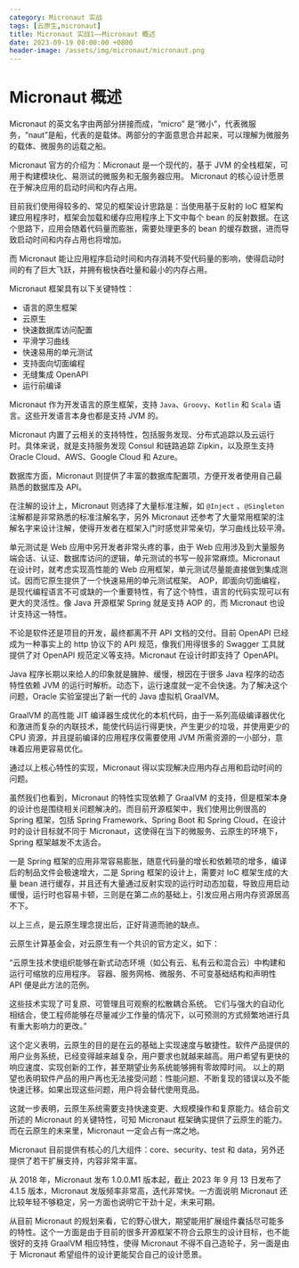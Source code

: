 ```yaml
---
category: Micronaut 实战
tags: [云原生,micronaut]
title: Micronaut 实战1——Micronaut 概述
date: 2023-09-19 08:00:00 +0800
header-image: /assets/img/micronaut/micronaut.png
---
```


# Micronaut 概述

Micronaut 的英文名字由两部分拼接而成，“micro” 是“微小”，代表微服务，“naut”是船，代表的是载体。两部分的字面意思合并起来，可以理解为微服务的载体、微服务的运载之船。

Micronaut 官方的介绍为：Micronaut 是一个现代的，基于 JVM 的全栈框架，可用于构建模块化、易测试的微服务和无服务器应用。
Micronaut 的核心设计愿景在于解决应用的启动时间和内存占用。

目前我们使用得较多的、常见的框架设计思路是：当使用基于反射的 IoC 框架构建应用程序时，框架会加载和缓存应用程序上下文中每个 bean 的反射数据。在这个思路下，应用会随着代码量而膨胀，需要处理更多的 bean 的缓存数据，进而导致启动时间和内存占用也将增加。

而 Micronaut 能让应用程序启动时间和内存消耗不受代码量的影响，使得启动时间的有了巨大飞跃，并拥有极快吞吐量和最小的内存占用。

Micronaut 框架具有以下关键特性：

- 语言的原生框架
- 云原生
- 快速数据库访问配置
- 平滑学习曲线
- 快速易用的单元测试
- 支持面向切面编程
- 无缝集成 OpenAPI
- 运行前编译

Micronaut 作为开发语言的原生框架，支持 `Java`、`Groovy`、`Kotlin` 和 `Scala` 语言。这些开发语言本身也都是支持 JVM 的。

Micronaut 内置了云相关的支持特性，包括服务发现、分布式追踪以及云运行时。具体来说，就是支持服务发现 Consul 和链路追踪 Zipkin，以及原生支持 Oracle Cloud、AWS、Google Cloud 和 Azure。

数据库方面，Micronaut 则提供了丰富的数据库配置项，方便开发者使用自己最熟悉的数据库及 API。

在注解的设计上，Micronaut 则选择了大量标准注解，如 `@Inject` 、`@Singleton` 注解都是非常熟悉的标准注解名字，另外 Micronaut 还参考了大量常用框架的注解名字来设计注解，使得开发者在框架入门时感觉非常亲切，学习曲线比较平滑。

单元测试是 Web 应用中另开发者非常头疼的事，由于 Web 应用涉及到大量服务端会话、认证、数据库访问的逻辑，单元测试的书写一般非常麻烦。Micronaut 在设计时，就考虑实现高性能的 Web 应用框架，单元测试尽量能直接做到集成测试。因而它原生提供了一个快速易用的单元测试框架。
AOP，即面向切面编程，是现代编程语言不可或缺的一个重要特性，有了这个特性，语言的代码实现可以有更大的灵活性。像 Java 开源框架 Spring 就是支持 AOP 的，而 Micronaut 也设计支持这一特性。

不论是软件还是项目的开发，最终都离不开 API 文档的交付。目前 OpenAPI 已经成为一种事实上的 http 协议下的 API 规范，像我们用得很多的 Swagger 工具就提供了对 OpenAPI 规范定义等支持。Micronaut 在设计时即支持了 OpenAPI。

Java 程序长期以来给人的印象就是臃肿、缓慢，根因在于很多 Java 程序的动态特性依赖 JVM 的运行时解析。动态下，运行速度就一定不会快速。为了解决这个问题，Oracle 实验室提出了新一代的 Java 虚拟机 GraalVM。

GraalVM 的高性能 JIT 编译器生成优化的本机代码，由于一系列高级编译器优化和激进而复杂的内联技术，能使代码运行得更快，产生更少的垃圾，并使用更少的 CPU 资源，并且提前编译的应用程序仅需要使用 JVM 所需资源的一小部分，意味着应用更容易优化。

通过以上核心特性的实现，Micronaut 得以实现解决应用内存占用和启动时间的问题。

虽然我们也看到，Micronaut 的特性实现依赖了 GraalVM 的支持，但是框架本身的设计也是围绕相关问题解决的。而目前开源框架中，我们使用比例很高的 Spring 框架，包括 Spring Framework、Spring Boot 和 Spring Cloud，在设计时的设计目标就不同于 Micronaut，这使得在当下的微服务、云原生的环境下，Spring 框架越发不太适合。

一是 Spring 框架的应用非常容易膨胀，随意代码量的增长和依赖项的增多，编译后的制品文件会极速增大，二是 Spring 框架的设计上，需要对 IoC 框架生成的大量 bean 进行缓存，并且还有大量通过反射实现的运行时动态加载，导致应用启动缓慢，运行时也容易卡顿，三则是在第二点的基础上，引发应用占用内存资源居高不下。

以上三点，是云原生理念提出后，正好背道而驰的缺点。

云原生计算基金会，对云原生有一个共识的官方定义，如下：

“云原生技术使组织能够在新式动态环境（如公有云、私有云和混合云）中构建和运行可缩放的应用程序。 容器、服务网格、微服务、不可变基础结构和声明性 API 便是此方法的范例。

这些技术实现了可复原、可管理且可观察的松散耦合系统。 它们与强大的自动化相结合，使工程师能够在尽量减少工作量的情况下，以可预测的方式频繁地进行具有重大影响力的更改。”

这个定义表明，云原生的目的是在云的基础上实现速度与敏捷性。软件产品提供的用户业务系统，已经变得越来越复杂，用户要求也就越来越高。用户希望有更快的响应速度、实现创新的工作，甚至期望业务系统能够拥有零故障时间。 以上的期望也表明软件产品的用户再也无法接受问题：性能问题、不断复现的错误以及不能快速迁移。如果出现这些问题，用户将会替代使用竞品。

这就一步表明，云原生系统需要支持快速变更、大规模操作和复原能力。结合前文所述的 Micronaut 的关键特性，可知 Micronaut 框架确实提供了云原生的能力。而在云原生的未来里，Micronaut 一定会占有一席之地。

Micronaut 目前提供有核心的几大组件：core、security、test 和 data，另外还提供了若干扩展支持，内容非常丰富。

从 2018 年，Micronaut 发布 1.0.0.M1 版本起，截止 2023 年 9 月 13 日发布了 4.1.5 版本，Micronaut 发版频率非常高，迭代非常快。一方面说明 Micronaut 还比较年轻不够稳定，另一方面也说明它干劲十足，未来可期。

从目前 Micronaut 的规划来看，它的野心很大，期望能用扩展组件囊括尽可能多的特性。这个一方面是由于目前的很多开源框架不符合云原生的设计目标，也不能很好的支持 GraalVM 相应特性，使得 Micronaut 不得不自己造轮子，另一面是由于 Micronaut 希望组件的设计更能契合自己的设计愿景。
